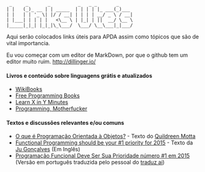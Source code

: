      _     _       _          _   _ _       _     
    | |   (_)_ __ | | _____  | | | | |_ ___(_)___ 
    | |   | | '_ \| |/ / __| | | | | __/ _ \ / __|
    | |___| | | | |   <\__ \ | |_| | ||  __/ \__ \
    |_____|_|_| |_|_|\_\___/  \___/ \__\___|_|___/
                                                  
Aqui serão colocados links úteis para APDA assim como tópicos que são de vital importancia.

Eu vou começar com um editor de MarkDown, por que o github tem um editor muito ruim. http://dillinger.io/

#### Livros e conteúdo sobre linguagens grátis e atualizados

- [WikiBooks](http://en.wikibooks.org/wiki/Subject:Computer_programming)
- [Free Programming Books](https://github.com/vhf/free-programming-books/blob/master/free-programming-books.md)
- [Learn X in Y Minutes](http://learnxinyminutes.com/)
- [Programming, Motherfucker](http://programming-motherfucker.com/)

#### Textos e discussões relevantes e/ou comuns

- [O que é Programação Orientada à
  Objetos?](https://gist.github.com/robotlolita/11252065) - Texto do
  [Quildreen Motta](https://github.com/robotlolita)
- [Functional Programming should 
  be your #1 priority for 2015](https://medium.com/@jugoncalves/functional-programming-should-be-your-1-priority-for-2015-47dd4641d6b9) - Texto da [Ju Gonçalves](https://github.com/jugoncalves) (Em Inglês)
- [Programação Funcional 
  Deve Ser Sua Prioridade número #1 em 2015](https://github.com/ericdouglas/traduz-ai/blob/master/javascript/009-programacao-funcional-prioridade-2015.md)
 (Versão em português traduzida pelo pessoal do [traduz ai](https://github.com/ericdouglas/traduz-ai))
